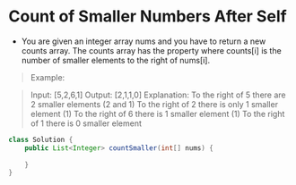 # Count of Smaller Numbers After Self
- You are given an integer array nums and you have to return a new counts array. The counts array has the property where counts[i] is the number of smaller elements to the right of nums[i].

> Example:

> Input: [5,2,6,1]
> Output: [2,1,1,0]
> Explanation:
> To the right of 5 there are 2 smaller elements (2 and 1)
> To the right of 2 there is only 1 smaller element (1)
> To the right of 6 there is 1 smaller element (1)
> To the right of 1 there is 0 smaller element


```java
class Solution {
    public List<Integer> countSmaller(int[] nums) {
        
    }
}
```
